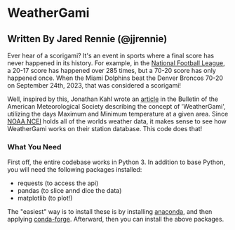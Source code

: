 # WeatherGami
## Written By Jared Rennie (@jjrennie)

Ever hear of a scorigami? It's an event in sports where a final score has never happened in its history. For example, in the <a href='https://nflscorigami.com/' target="_blank">National Football League</a>, a 20-17 score has happened over 285 times, but a 70-20 score has only happened once. When the Miami Dolphins beat the Denver Broncos 70-20 on September 24th, 2023, that was considered a scorigami!

Well, inspired by this, Jonathan Kahl wrote an <a href='https://journals.ametsoc.org/view/journals/bams/104/10/BAMS-D-23-0035.1.xml' target="_blank">article</a> in the Bulletin of the American Meteorological Society describing the concept of 'WeatherGami', utilizing the days Maximum and Minimum temperature at a given area. Since <a href='https://www.ncei.noaa.gov' target="_blank">NOAA NCEI</a> holds all of the worlds weather data, it makes sense to see how WeatherGami works on their station database. This code does that! 

### What You Need

First off, the entire codebase works in Python 3. In addition to base Python, you will need the following packages installed: 
- requests (to access the api)
- pandas (to slice annd dice the data)
- matplotlib (to plot!)
    
The "easiest" way is to install these is by installing <a href='https://www.anaconda.com' target="_blank">anaconda</a>, and then applying <a href='https://conda-forge.org/' target="_blank">conda-forge</a>. Afterward, then you can install the above packages. 
